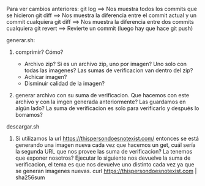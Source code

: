 Para ver cambios anteriores:
git log 			==> Nos muestra todos los commits que se hicieron
git diff <commit> 		==> Nos muestra la diferencia entre el commit actual y un commit cualquiera
git diff <commit> <commit>	==> Nos muestra la diferencia entre dos commits cualquiera
git revert <commit>		==> Revierte un commit (luego hay que hace git push)



generar.sh:

1) comprimir? Cómo?
	- Archivo zip? Si es un archivo zip, uno por imagen? Uno solo con todas las imagenes? Las sumas de verificacion van dentro del zip?
	- Achicar imagen?
	- Disminuir calidad de la imagen?
	
2) generar archivo con su suma de verificacion.
	Que hacemos con este archivo y con la imgen generada anteriormente? Las guardamos en algún lado? La suma de verificacion es solo para verificarlo y después lo borramos?
	

descargar.sh

1) Si utilizamos la url https://thispersondoesnotexist.com/ entonces se está generando una imagen nueva cada vez que hacemos un get, cuál sería la segunda URL que nos provee las suma de verificacion? La tenemos que exponer nosotros?
Ejecutar lo siguiente nos devuelve la suma de verificacion, el tema es que nos devuelve uno distinto cada vez ya que se generan imagenes nuevas.
curl https://thispersondoesnotexist.com | sha256sum


